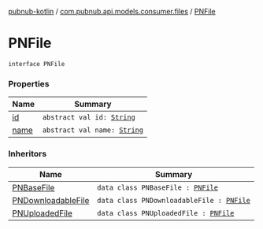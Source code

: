 [pubnub-kotlin](../../index.md) / [com.pubnub.api.models.consumer.files](../index.md) / [PNFile](./index.md)

# PNFile

`interface PNFile`

### Properties

| Name | Summary |
|---|---|
| [id](id.md) | `abstract val id: `[`String`](https://kotlinlang.org/api/latest/jvm/stdlib/kotlin/-string/index.html) |
| [name](name.md) | `abstract val name: `[`String`](https://kotlinlang.org/api/latest/jvm/stdlib/kotlin/-string/index.html) |

### Inheritors

| Name | Summary |
|---|---|
| [PNBaseFile](../-p-n-base-file/index.md) | `data class PNBaseFile : `[`PNFile`](./index.md) |
| [PNDownloadableFile](../-p-n-downloadable-file/index.md) | `data class PNDownloadableFile : `[`PNFile`](./index.md) |
| [PNUploadedFile](../-p-n-uploaded-file/index.md) | `data class PNUploadedFile : `[`PNFile`](./index.md) |
